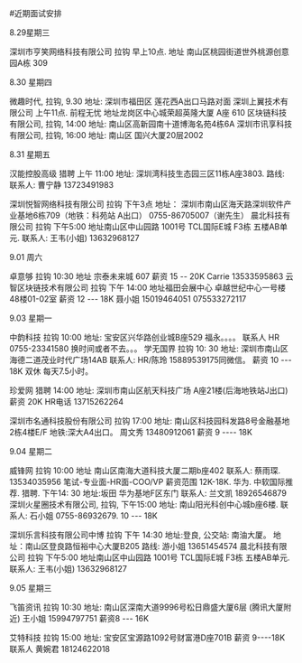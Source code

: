 #近期面试安排

8.29星期三 

深圳市亨笑网络科技有限公司  拉钩 早上10点. 地址 南山区桃园街道世外桃源创意园A栋 309


8.30 星期四

微趣时代, 拉钩, 9.30 地址: 深圳市福田区 莲花西A出口马路对面 
深圳上翼技术有限公司  上午11点.  前程无忧  地址龙岗区中心城荣超英隆大厦 A座 610
区块链科技有限公司, 拉钩, 14:00 地址: 南山区高新园南十道博海名苑4栋6A
深圳市讯享科技有限公司, 拉钩, 16:00 地址: 南山区 国兴大厦20层2002


8.31 星期五


汉能控股高级 猎聘 上午 11:00 地址: 深圳湾科技生态园三区11栋A座3803. 路线:   联系人: 曹宁静
13723491983

深圳悦智网络科技有限公司 拉钩 下午3点 地址： 深圳市南山区海天路深圳软件产业基地6栋709（地铁：科苑站 A出口）   0755-86705007（谢先生）
晨北科技有限公司 拉钩 下午5:00 地址南山区中山园路 1001号 TCL国际E城 F3栋 五楼AB单元. 联系人: 王韦(小姐) 13632968127

9.01 周六

卓意够  拉钩 10:30 地址 宗泰未来城 607 薪资 15 -- 20K Carrie 13533595863
云智区块链技术有限公司 拉钩 下午 14:00 地址福田会展中心 卓越世纪中心一号楼48楼01-02室 薪资 12 --- 18K     聂小姐   15019464051 075533272117

9.03 星期一

中韵科技  拉钩 10:00 地址: 宝安区兴华路创业城B座529 福永。。。。 联系人 HR 0755-23341580  换时间或者不去。。。
学无国界 拉钩 10: 30 地址: 深圳市南山区海德二道茂业时代广场14AB 联系人: HR/陈玲 15889539175同微信。 薪资 10 --- 18K 双休 每天7.5小时。

珍爱网  猎聘 14:00 地址: 深圳市南山区航天科技广场 A座21楼(后海地铁站J出口) 薪资 20K  HR电话 13715262264 

深圳市名通科技股份有限公司 拉钩 17:00 地址: 南山区科技园科发路8号金融基地2栋4楼E/F  地铁:深大A4出口。  周文秀 13480912061  薪资 9 ---- 18K

9.04 星期二

威锋网 拉钩  10:00  地址 南山区南海大道科技大厦二期b座402   联系人: 蔡雨琛. 13534035956 
笔试-专业面-HR面-COO/VP  薪资范围 12K-18K.
华为. 中软国际推荐.  猎聘.  下午14: 30  地址:坂田 华为基地F区东门   联系人: 兰文凯  18926546879   
深圳火星圈技术有限公司, 拉钩, 下午15:00 地址: 南山阳光科创中心城b座6楼.  联系人: 石小姐 0755-86932679. 10 --- 18K

深圳乐言科技有限公司中博   拉钩  下午 14:30  地址:登良, 公交站: 南油大厦。 地址：南山区登良路恒裕中心大厦B205    路线:     游小姐 13651454574
晨北科技有限公司 拉钩 下午5:00 地址南山区中山园路 1001号 TCL国际E城 F3栋 五楼AB单元. 联系人: 王韦(小姐) 13632968127

9.05 星期三

飞笛资讯 拉钩 10:30 地址: 南山区深南大道9996号松日鼎盛大厦6层 (腾讯大厦附近) 王小姐 15994797751  薪资8 --- 16K

艾特科技 拉钩 15:00 地址: 宝安区宝源路1092号财富港D座701B 薪资 9----18K 联系人 黄婉君 18124622018 








